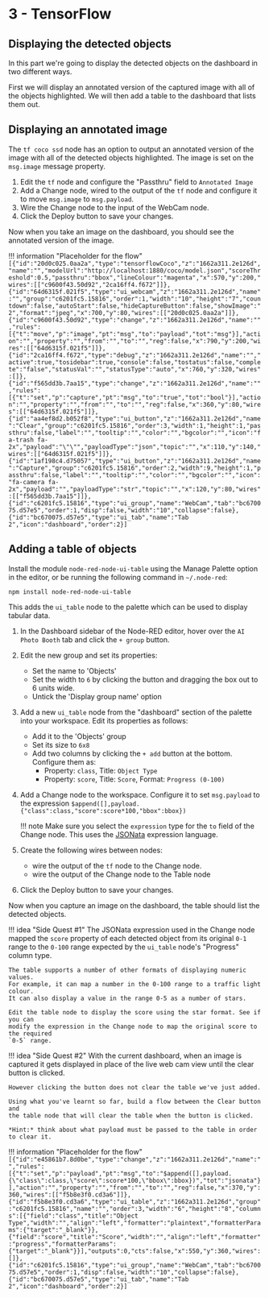 # 3 - TensorFlow

## Displaying the detected objects

In this part we're going to display the detected objects on the dashboard in two
different ways.

First we will display an annotated version of the captured image with all of the
objects highlighted. We will then add a table to the dashboard that lists them out.

## Displaying an annotated image

The `tf coco ssd` node has an option to output an annotated version of the image
with all of the detected objects highlighted. The image is set on the `msg.image`
message property.

1. Edit the `tf` node and configure the "Passthru" field to `Annotated Image`
2. Add a Change node, wired to the output of the `tf` node and configure it to move
   `msg.image` to `msg.payload`.
3. Wire the Change node to the input of the WebCam node.
4. Click the Deploy button to save your changes.

Now when you take an image on the dashboard, you should see the annotated version
of the image.


!!! information "Placeholder for the flow"
    ```
    [{"id":"20d0c025.0aa2a","type":"tensorflowCoco","z":"1662a311.2e126d","name":"","modelUrl":"http://localhost:1880/coco/model.json","scoreThreshold":0.5,"passthru":"bbox","lineColour":"magenta","x":570,"y":200,"wires":[["c9600f43.50d92","2ca16ff4.f672"]]},{"id":"64d6315f.021f5","type":"ui_webcam","z":"1662a311.2e126d","name":"","group":"c6201fc5.15816","order":1,"width":"10","height":"7","countdown":false,"autoStart":false,"hideCaptureButton":false,"showImage":"2","format":"jpeg","x":700,"y":80,"wires":[["20d0c025.0aa2a"]]},{"id":"c9600f43.50d92","type":"change","z":"1662a311.2e126d","name":"","rules":[{"t":"move","p":"image","pt":"msg","to":"payload","tot":"msg"}],"action":"","property":"","from":"","to":"","reg":false,"x":790,"y":200,"wires":[["64d6315f.021f5"]]},{"id":"2ca16ff4.f672","type":"debug","z":"1662a311.2e126d","name":"","active":true,"tosidebar":true,"console":false,"tostatus":false,"complete":"false","statusVal":"","statusType":"auto","x":760,"y":320,"wires":[]},{"id":"f565dd3b.7aa15","type":"change","z":"1662a311.2e126d","name":"","rules":[{"t":"set","p":"capture","pt":"msg","to":"true","tot":"bool"}],"action":"","property":"","from":"","to":"","reg":false,"x":360,"y":80,"wires":[["64d6315f.021f5"]]},{"id":"aa4ef8d2.b052f8","type":"ui_button","z":"1662a311.2e126d","name":"Clear","group":"c6201fc5.15816","order":3,"width":1,"height":1,"passthru":false,"label":"","tooltip":"","color":"","bgcolor":"","icon":"fa-trash fa-2x","payload":"\"\"","payloadType":"json","topic":"","x":110,"y":140,"wires":[["64d6315f.021f5"]]},{"id":"1af198c4.d75057","type":"ui_button","z":"1662a311.2e126d","name":"Capture","group":"c6201fc5.15816","order":2,"width":9,"height":1,"passthru":false,"label":"","tooltip":"","color":"","bgcolor":"","icon":"fa-camera fa-2x","payload":"","payloadType":"str","topic":"","x":120,"y":80,"wires":[["f565dd3b.7aa15"]]},{"id":"c6201fc5.15816","type":"ui_group","name":"WebCam","tab":"bc670075.d57e5","order":1,"disp":false,"width":"10","collapse":false},{"id":"bc670075.d57e5","type":"ui_tab","name":"Tab 2","icon":"dashboard","order":2}]
    ```

## Adding a table of objects

Install the module `node-red-node-ui-table` using the Manage Palette option in the
editor, or be running the following command in `~/.node-red`:

```
npm install node-red-node-ui-table
```

This adds the `ui_table` node to the palette which can be used to display tabular
data.

1. In the Dashboard sidebar of the Node-RED editor, hover over the `AI Photo Booth`
   tab and click the `+ group` button.
2. Edit the new group and set its properties:
    - Set the name to 'Objects'
    - Set the width to `6` by clicking the button and dragging the box out to 6
      units wide.
    - Untick the 'Display group name' option
3. Add a new `ui_table` node from the "dashboard" section of the palette into your
   workspace. Edit its properties as follows:
    - Add it to the 'Objects' group
    - Set its size to `6x8`
    - Add two columns by clicking the `+ add` button at the bottom. Configure them as:
        - Property: `class`, Title: `Object Type`
        - Property: `score`, Title: `Score`, Format: `Progress (0-100)`
4. Add a Change node to the workspace. Configure it to set `msg.payload` to the
   expression `$append([],payload.{"class":class,"score":score*100,"bbox":bbox})`

    !!! note
        Make sure you select the `expression` type for the `to` field of the Change node.
        This uses the [JSONata](https://jsonata.org) expression language.

5. Create the following wires between nodes:
    - wire the output of the `tf` node to the Change node.
    - wire the output of the Change node to the Table node
6. Click the Deploy button to save your changes.

Now when you capture an image on the dashboard, the table should list the detected
objects.


!!! idea "Side Quest #1"
    The JSONata expression used in the Change node mapped the `score` property
    of each detected object from its original `0-1` range to the `0-100` range
    expected by the `ui_table` node's "Progress" column type.

    The table supports a number of other formats of displaying numeric values.
    For example, it can map a number in the 0-100 range to a traffic light colour.
    It can also display a value in the range 0-5 as a number of stars.

    Edit the table node to display the score using the star format. See if you can
    modify the expression in the Change node to map the original score to the required
    `0-5` range.


!!! idea "Side Quest #2"
    With the current dashboard, when an image is captured it gets displayed in
    place of the live web cam view until the clear button is clicked.

    However clicking the button does not clear the table we've just added.

    Using what you've learnt so far, build a flow between the Clear button and
    the table node that will clear the table when the button is clicked.

    *Hint:* think about what payload must be passed to the table in order to clear it.


!!! information "Placeholder for the flow"
    ```
    [{"id":"e45861b7.8d0be","type":"change","z":"1662a311.2e126d","name":"","rules":[{"t":"set","p":"payload","pt":"msg","to":"$append([],payload.{\"class\":class,\"score\":score*100,\"bbox\":bbox})","tot":"jsonata"}],"action":"","property":"","from":"","to":"","reg":false,"x":370,"y":360,"wires":[["f5b8e3f0.cd3a6"]]},{"id":"f5b8e3f0.cd3a6","type":"ui_table","z":"1662a311.2e126d","group":"c6201fc5.15816","name":"","order":3,"width":"6","height":"8","columns":[{"field":"class","title":"Object Type","width":"","align":"left","formatter":"plaintext","formatterParams":{"target":"_blank"}},{"field":"score","title":"Score","width":"","align":"left","formatter":"progress","formatterParams":{"target":"_blank"}}],"outputs":0,"cts":false,"x":550,"y":360,"wires":[]},{"id":"c6201fc5.15816","type":"ui_group","name":"WebCam","tab":"bc670075.d57e5","order":1,"disp":false,"width":"10","collapse":false},{"id":"bc670075.d57e5","type":"ui_tab","name":"Tab 2","icon":"dashboard","order":2}]
    ```